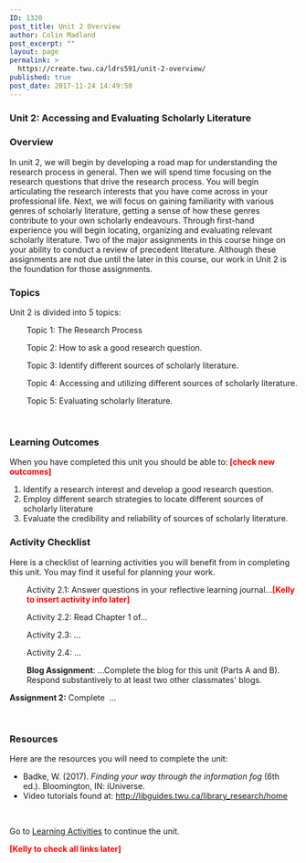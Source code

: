 ```yaml
---
ID: 1320
post_title: Unit 2 Overview
author: Colin Madland
post_excerpt: ""
layout: page
permalink: >
  https://create.twu.ca/ldrs591/unit-2-overview/
published: true
post_date: 2017-11-24 14:49:50
---
```

<h3>Unit 2: Accessing and Evaluating Scholarly Literature</h3>
<h3>Overview</h3>
In unit 2, we will begin by developing a road map for understanding the research process in general. Then we will spend time focusing on the research questions that drive the research process. You will begin articulating the research interests that you have come across in your professional life. Next, we will focus on gaining familiarity with various genres of scholarly literature, getting a sense of how these genres contribute to your own scholarly endeavours. Through first-hand experience you will begin locating, organizing and evaluating relevant scholarly literature. Two of the major assignments in this course hinge on your ability to conduct a review of precedent literature. Although these assignments are not due until the later in this course, our work in Unit 2 is the foundation for those assignments.
<h3>Topics</h3>
Unit 2 is divided into 5 topics:
<p style="padding-left: 30px">Topic 1: The Research Process</p>
<p style="padding-left: 30px">Topic 2: How to ask a good research question.</p>
<p style="padding-left: 30px">Topic 3: Identify different sources of scholarly literature.</p>
<p style="padding-left: 30px">Topic 4: Accessing and utilizing different sources of scholarly literature.</p>
<p style="padding-left: 30px">Topic 5: Evaluating scholarly literature.</p>
&nbsp;
<h3>Learning Outcomes</h3>
When you have completed this unit you should be able to:<span style="color: #ff0000"><strong> [check new outcomes]</strong></span>
<ol>
 	<li>Identify a research interest and develop a good research question.</li>
 	<li>Employ different search strategies to locate different sources of scholarly literature</li>
 	<li>Evaluate the credibility and reliability of sources of scholarly literature.</li>
</ol>
<h3>Activity Checklist</h3>
Here is a checklist of learning activities you will benefit from in completing this unit. You may find it useful for planning your work.
<p style="padding-left: 30px">Activity 2.1: Answer questions in your reflective learning journal...<strong><span style="color: #ff0000">[Kelly to insert activity info later]</span></strong></p>
<p style="padding-left: 30px">Activity 2.2: Read Chapter 1 of...</p>
<p style="padding-left: 30px">Activity 2.3: ...</p>
<p style="padding-left: 30px">Activity 2.4: ...</p>
<p style="padding-left: 30px"><strong>Blog Assignment</strong>: ...Complete the blog for this unit (Parts A and B). Respond substantively to at least two other classmates' blogs.</p>
<strong>Assignment 2:</strong> Complete  ...

&nbsp;
<h3>Resources</h3>
Here are the resources you will need to complete the unit:
<ul>
 	<li>Badke, W. (2017). <em>Finding your way through the information fog</em> (6th ed.). Bloomington, IN: iUniverse.</li>
 	<li>Video tutorials found at: <a href="http://libguides.twu.ca/library_research/home">http://libguides.twu.ca/library_research/home</a></li>
</ul>
&nbsp;

Go to <a href="https://create.twu.ca/icandothis/2018/01/01/ldrs-591-unit-1/">Learning Activities</a> to continue the unit.

<span style="color: #ff0000"><strong>[Kelly to check all links later]</strong></span>